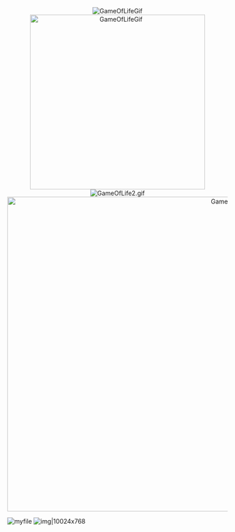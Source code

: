 <div style="text-align:center">
    <img src="https://github.com/zawislakm/Discrete_Systems_Modeling_AGH_UST/blob/master/gifs/GameOfLifeGif.gif" alt="GameOfLifeGif">
</div>

<div style="text-align:center">
    <img src="https://github.com/zawislakm/Discrete_Systems_Modeling_AGH_UST/blob/master/gifs/GameOfLifeGif.gif" alt="GameOfLifeGif" width="400" height="400">
</div>


<div style="text-align:center">
    <img src="https://github.com/zawislakm/Discrete_Systems_Modeling_AGH_UST/blob/master/gifs/GameOfLife2.gif" alt="GameOfLife2.gif">
</div>

<div style="text-align:center">
    <img src="https://github.com/zawislakm/Discrete_Systems_Modeling_AGH_UST/blob/master/gifs/GameOfLife2.gif" alt="GameOfLife2.gif" width="1024" height="720">
</div>


![myfile](https://user-images.githubusercontent.com/52455330/139071980-91302a8a-37b1-4196-803e-f91b1de2ee5b.gif)
![img|10024x768](https://github.com/zawislakm/Discrete_Systems_Modeling_AGH_UST/blob/master/gifs/GameOfLifeGif.gif)